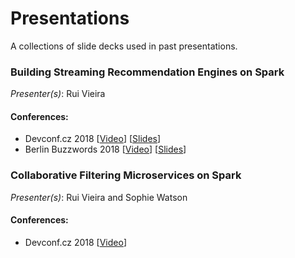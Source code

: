 # Presentations

A collections of slide decks used in past presentations.

### Building Streaming Recommendation Engines on Spark

_Presenter(s)_: Rui Vieira

#### Conferences:

 - Devconf.cz 2018 [[Video](https://www.youtube.com/watch?v=oUv9MhVaMA8)] [[Slides](building_streaming_recommendation_engines_on_spark.pdf)]
 - Berlin Buzzwords 2018 [[Video](https://youtu.be/-bR3d5h9SWc)] [[Slides](streaming-als/2018-06-11-berlin-buzzwords-streaming-als.pdf)]

 

### Collaborative Filtering Microservices on Spark

_Presenter(s)_: Rui Vieira and Sophie Watson

#### Conferences:

 - Devconf.cz 2018 [[Video](https://www.youtube.com/watch?v=tgQg1fQbaLM)]
